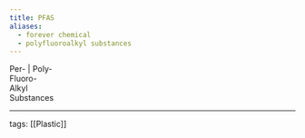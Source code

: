 ```yaml
---
title: PFAS
aliases:
  - forever chemical
  - polyfluoroalkyl substances
---
```

Per- | Poly-  
Fluoro-  
Alkyl  
Substances  


---

tags: [[Plastic]]